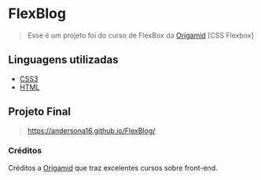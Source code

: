 # FlexBlog



> Esse é um projeto foi do curso de FlexBox da [Origamid](https://www.origamid.com/cursos/)    [CSS Flexbox]



## Linguagens utilizadas

- [CSS3](https://developer.mozilla.org/pt-BR/docs/Web/CSS)
- [HTML](https://developer.mozilla.org/pt-BR/docs/Web/HTML)

## Projeto Final
> https://andersona16.github.io/FlexBlog/


### Créditos
Créditos a [Origamid](https://www.origamid.com/cursos/) que traz excelentes cursos sobre front-end.
